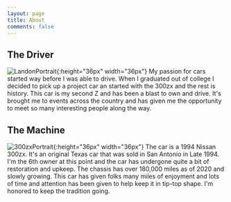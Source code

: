 ```yaml
---
layout: page
title: About
comments: false
---
```


The Driver
------
![LandonPortrait](LandonAboutPortrait.jpeg){:height="36px" width="36px"} My passion for cars started way before I was able to drive. When I graduated out of college I decided to pick up a project car an started with the 300zx and the rest is history. This car is my second Z and has been a blast to own and drive. It's brought me to events across the country and has given me the opportunity to meet so many interesting people along the way.

The Machine
------
![300zxPortrait](300zxAboutPortrait.jpg){:height="36px" width="36px"} The car is a 1994 Nissan 300zx. It's an original Texas car that was sold in San Antonio in Late 1994. I'm the 6th owner at this point and the car has undergone quite a bit of restoration and upkeep. The chassis has over 180,000 miles as of 2020 and slowly growing. This car has given folks many miles of enjoyment and lots of time and attention has been given to help keep it in tip-top shape. I'm honored to keep the tradition going.
